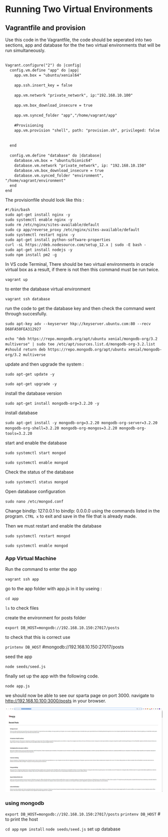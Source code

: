 # Running Two Virtual Environments

## Vagrantfile and provision

Use this code in the Vagrantfile, the code should be seperated into two sections, app and database for the the two virtual environments that will be run simultaneously.

```

Vagrant.configure("2") do |config|
  config.vm.define "app" do |app|
    app.vm.box = "ubuntu/xenial64"

    app.ssh.insert_key = false

    app.vm.network "private_network", ip:"192.168.10.100"

    app.vm.box_download_insecure = true

    app.vm.synced_folder "app","/home/vagrant/app"

    #Provisioning
    app.vm.provision "shell", path: "provision.sh", privileged: false
    

  end

  config.vm.define "database" do |database|
    database.vm.box = "ubuntu/bionic64"
    database.vm.network "private_network", ip: "192.168.10.150"
    database.vm.box_download_insecure = true
    database.vm.synced_folder "environment", "/home/vagrant/environment"
  end
end

```



The provisionfile should look like this :

```
#!/bin/bash
sudo apt-get install nginx -y
sudo systemctl enable nginx -y
sudo rm /etc/nginx/sites-available/default
sudo cp app/reverse_proxy /etc/nginx/sites-available/default
sudo systemctl restart nginx -y
sudo apt-get install python-software-properties
curl -sL https://deb.nodesource.com/setup_12.x | sudo -E bash -
sudo apt-get install nodejs -y
sudo npm install pm2 -g
```

In VS code Terminal, There should be two virtual environments in oracle virtual box as a result, if there is not then this command must be run twice.

`vagrant up`

to enter the database virtual environment

`vagrant ssh database`

run the code to get the database key and then check the command went through succesfully.

`sudo apt-key adv --keyserver hkp://keyserver.ubuntu.com:80 --recv D68FA50FEA312927`

`echo "deb https://repo.mongodb.org/apt/ubuntu xenial/mongodb-org/3.2 multiverse" | sudo tee /etc/apt/sources.list.d/mongodb-org-3.2.list #should return deb https://repo.mongodb.org/apt/ubuntu xenial/mongodb-org/3.2 multiverse`

update and then upgrade the system :

`sudo apt-get update -y`

`sudo apt-get upgrade -y`

install the database version

`sudo apt-get install mongodb-org=3.2.20 -y`

install database

`sudo apt-get install -y mongodb-org=3.2.20 mongodb-org-server=3.2.20 mongodb-org-shell=3.2.20 mongodb-org-mongos=3.2.20 mongodb-org-tools=3.2.20`

start and enable the database

`sudo systemctl start mongod`

`sudo systemctl enable mongod`

Check the status of the database

`sudo systemctl status mongod`

Open database configuration

`sudo nano /etc/mongod.conf`

Change bindIp: 127.0.0.1  to bindIp: 0.0.0.0 using the commands listed in the program. `CTRL x` to exit and save in the file that is already made.

Then we must restart and enable the database

`sudo systemctl restart mongod`

`sudo systemctl enable mongod`

### App Virtual Machine

Run the command to enter the app

`vagrant ssh app`

go to the app folder with app.js in it by useing :

`cd app`

`ls` to check files

create the environment for posts folder

`export DB_HOST=mongodb://192.168.10.150:27017/posts`

to check that this is correct use

` printenv DB_HOST ` #mongodb://192.168.10.150:27017/posts

seed the app

`node seeds/seed.js`

finally set up the app with the following code.

`node app.js`

we should now be able to see our sparta page on port 3000. navigate to http://192.168.10.100:3000/posts in your browser.

![](finalpage.png)



### using mongodb

`export DB_HOST=mongodb://192.168.10.150:27017/posts`
`printenv DB_HOST` # to print the host

`cd app`
`npm install` 
`node seeds/seed.js` set up database
